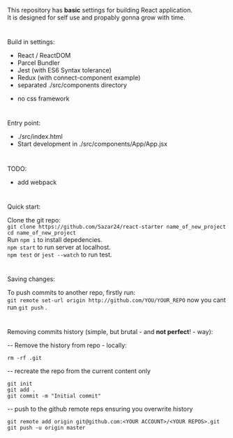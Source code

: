 This repository has  **basic** settings for building React application.  
It is designed for self use and propably gonna grow with time.
#
Build in settings:
- React / ReactDOM
- Parcel Bundler
- Jest (with ES6 Syntax tolerance)
- Redux (with connect-component example)
- separated ./src/components directory

+ no css framework   

# 
Entry point:
- ./src/index.html
- Start development in ./src/components/App/App.jsx

# 
TODO:
+ add webpack 

#
Quick start:  

Clone the git repo:  
`git clone https://github.com/Sazar24/react-starter name_of_new_project`  
`cd name_of_new_project`  
Run `npm i` to install depedencies.  
`npm start` to run server at localhost.  
`npm test` or `jest --watch` to run test.  
  
#
Saving changes:  

To push commits to another repo, firstly run:  
`git remote set-url origin http://github.com/YOU/YOUR_REPO`
now you cant run `git push` .

#

Removing commits history (simple, but brutal - and **not perfect**! - way):  

-- Remove the history from repo - locally:   

`rm -rf .git`  

-- recreate the repo from the current content only 

`git init`  
`git add .`  
`git commit -m "Initial commit"`  
  
-- push to the github remote reps ensuring you overwrite history  

`git remote add origin git@github.com:<YOUR ACCOUNT>/<YOUR REPOS>.git`  
`git push -u origin master`  